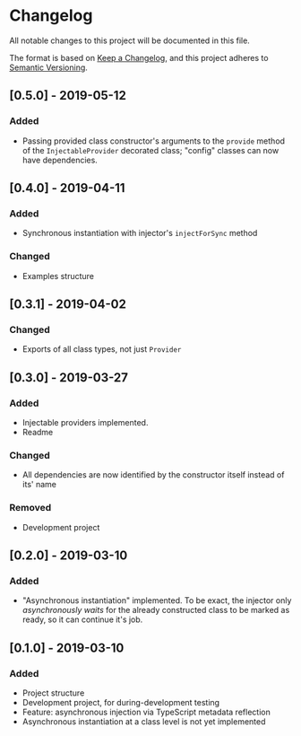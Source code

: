 # Changelog
All notable changes to this project will be documented in this file.

The format is based on [Keep a Changelog](https://keepachangelog.com/en/1.0.0/),
and this project adheres to [Semantic Versioning](https://semver.org/spec/v2.0.0.html).

## [0.5.0] - 2019-05-12

### Added
- Passing provided class constructor's arguments to the `provide` method
of the `InjectableProvider` decorated class; "config" classes can now have dependencies.

## [0.4.0] - 2019-04-11

### Added
- Synchronous instantiation with injector's `injectForSync` method

### Changed
- Examples structure

## [0.3.1] - 2019-04-02

### Changed
- Exports of all class types, not just `Provider`

## [0.3.0] - 2019-03-27

### Added
- Injectable providers implemented.
- Readme

### Changed
- All dependencies are now identified by the constructor itself instead of its' name

### Removed
- Development project

## [0.2.0] - 2019-03-10

### Added
- "Asynchronous instantiation" implemented. To be exact, the injector only
*asynchronously waits* for the already constructed class to be marked
as ready, so it can continue it's job.

## [0.1.0] - 2019-03-10

### Added
- Project structure
- Development project, for during-development testing
- Feature: asynchronous injection via TypeScript metadata reflection
- Asynchronous instantiation at a class level is not yet implemented
